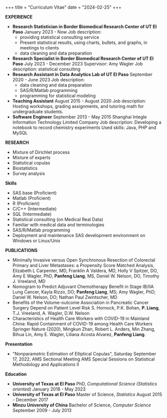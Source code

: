 +++
title = "Curriculum Vitae"
date = "2024-02-25"
+++

**EXPERIENCE**

- **Research Statistician in Border Biomedical Research Center of UT El Paso** 
  January 2023 - Now
  Job description:  
  - providing statistical consulting service 
  - Present statistical results, using charts, bullets, and graphs, in meetings to clients
  - data cleaning and data preparation 
- **Research Specialist in Border Biomedical Research Center of UT El Paso** 
  July 2023 - December 2023
  Supervisor: Amy Wagler
  Job description: statistical consulting 
- **Research Assistant in Data Analytics Lab of UT El Paso** 
  September 2020 - June 2023
  Job description: 
  - data cleaning and data preparation 
  - SAS/R/Matlab programming 
  - programming for statistical modeling  
- **Teaching Assistant**
  August 2015 - August 2020
  Job description: Hosting workshops, grading assignments, and tutoring math for undergraduate students.
- **Software Engineer**
  September 2013 - May 2015
  Shanghai Integle Information Technology Limited Company
  Job description: Developing a notebook to record chemistry experiments 
  Used skills: Java, PHP and MySQL

**RESEARCH** 
- Mixture of Dirichlet process
- Mixture of experts
- Statistical copulas
- Biostatistics
- Survey analysis

**Skills**
- SAS base (Proficient)
- Matlab (Proficient)
- R (Proficient)
- C/C++ (Intermediate)
- SQL (Intermediate)
- Statistical consulting (on Medical Real Data)
- Familiar with medical data and terminologies
- SAS/R/Matlab programming
- Deployment and maintenance SAS development environment on Windows or Linux/Unix							

**PUBLICATIONS**
- Minimally Invasive versus Open Synchronous Resection of Colorectal Primary and Liver Metastases: a Propensity Score Matched Analysis, Elizabeth L Carpenter, MD, Franklin A Valdera, MD, Holly V Spitzer, DO, Amy E Wagler, PhD, **Panfeng Liang**, MS, Daniel W. Nelson, DO, Timothy J. Vreeland, MD
- Nomogram to Predict Adjuvant Chemotherapy Benefit in Stage IB/IIA Lung Cancer, Kayla Rizzo, DO; **Panfeng Liang**, MS; Amy Wagler, PhD; Daniel W. Nelson, DO; Nathan Paul Zwintscher, MD
- Benefits of the Volume-outcome Association in Pancreatic Cancer Surgery Depend on Patient Level Risk S. Hornock, P.K. Bohan, **P. Liang**, T.J. Vreeland, A. Wagler, D.W. Nelson
- Characteristics of Health Care Workers with COVID-19 in Mainland China: Rapid Containment of COVID-19 among Health Care Workers Springer Nature (2020), Mingkun Zhan, Robert L. Anders, Min Zhang, Bihua  Lin, Amy E. Wagler, Liliana Acosta Alvarez, **Panfeng Liang**. 

**Presentation**
- "Nonparametric Estimation of Elliptical Copulas", Saturday September 17, 2022, AMS Sectional Meeting AMS Special Sessions on Statistical Methodology and Applications II

**Education**
- **University of Texas at El Paso** 
  PhD, *Computational Science (Statistics oriented)* 
  January 2018 - May 2023	
- **University of Texas at El Paso** 
  Master of Science, *Statistics* 
  August 2015 - December 2017	
- **Minzu University of China** 
  Bachelor of Science, *Computer Science* 
  September 2009 - July 2013 

